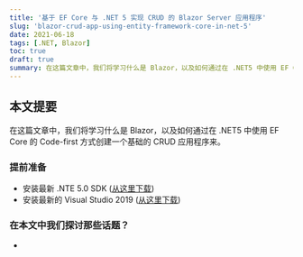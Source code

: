 ```yaml
---
title: '基于 EF Core 与 .NET 5 实现 CRUD 的 Blazor Server 应用程序'
slug: 'blazor-crud-app-using-entity-framework-core-in-net-5'
date: 2021-06-18
tags: [.NET, Blazor]
toc: true
draft: true
summary: 在这篇文章中，我们将学习什么是 Blazor，以及如何通过在 .NET5 中使用 EF Core 的 Code-first 方式创建一个基础的 CRUD 应用程序来。
---
```


## 本文提要

在这篇文章中，我们将学习什么是 Blazor，以及如何通过在 .NET5 中使用 EF Core 的 Code-first 方式创建一个基础的 CRUD 应用程序来。

### 提前准备

- 安装最新 .NTE 5.0 SDK ([从这里下载](https://dotnet.microsoft.comdownload/dotnet/5.0))
- 安装最新的 Visual Studio 2019 ([从这里下载](https://visualstudiomicrosoft.com/downloads/))

### 在本文中我们探讨那些话题？

-
